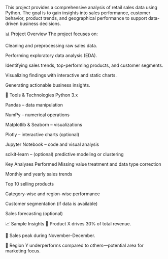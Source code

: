 This project provides a comprehensive analysis of retail sales data using Python. The goal is to gain insights into sales performance, customer behavior, product trends, and geographical performance to support data-driven business decisions.

📊 Project Overview
The project focuses on:

Cleaning and preprocessing raw sales data.

Performing exploratory data analysis (EDA).

Identifying sales trends, top-performing products, and customer segments.

Visualizing findings with interactive and static charts.

Generating actionable business insights.

🧰 Tools & Technologies
Python 3.x

Pandas – data manipulation

NumPy – numerical operations

Matplotlib & Seaborn – visualizations

Plotly – interactive charts (optional)

Jupyter Notebook – code and visual analysis

scikit-learn – (optional) predictive modeling or clustering

 Key Analyses Performed
Missing value treatment and data type correction

Monthly and yearly sales trends

Top 10 selling products

Category-wise and region-wise performance

Customer segmentation (if data is available)

Sales forecasting (optional)

📈 Sample Insights
📌 Product X drives 30% of total revenue.

🔁 Sales peak during November–December.

🏬 Region Y underperforms compared to others—potential area for marketing focus.



